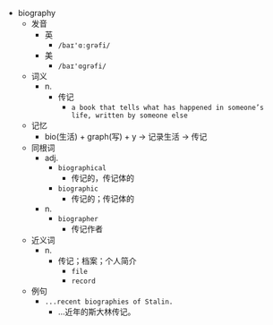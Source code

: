 - biography
  - 发音
    - 英
      - `/baɪ'ɑːgrəfi/`
    - 美
      - `/baɪ'ɑɡrəfi/`
  - 词义
    - n.
      - 传记
        - `a book that tells what has happened in someone’s life, written by someone else`
  - 记忆
    - bio(生活) + graph(写) + y → 记录生活 → 传记
  - 同根词
    - adj.
      - `biographical`
        - 传记的，传记体的
      - `biographic`
        - 传记的；传记体的
    - n.
      - `biographer`
        - 传记作者
  - 近义词
    - n.
      - 传记；档案；个人简介
        - `file`
        - `record`
  - 例句
    - `...recent biographies of Stalin.`
      - …近年的斯大林传记。


